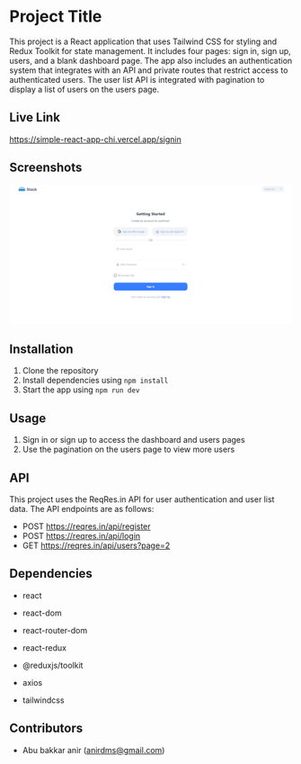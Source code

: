 # Project Title

This project is a React application that uses Tailwind CSS for styling and Redux Toolkit for state management. It includes four pages: sign in, sign up, users, and a blank dashboard page. The app also includes an authentication system that integrates with an API and private routes that restrict access to authenticated users. The user list API is integrated with pagination to display a list of users on the users page.

## Live Link

https://simple-react-app-chi.vercel.app/signin

## Screenshots

<img src="./src/assets/stack.png" alt="Stack image">

## Installation

1. Clone the repository
2. Install dependencies using `npm install`
3. Start the app using `npm run dev`

## Usage

1. Sign in or sign up to access the dashboard and users pages
2. Use the pagination on the users page to view more users

## API

This project uses the ReqRes.in API for user authentication and user list data. The API endpoints are as follows:

- POST https://reqres.in/api/register
- POST https://reqres.in/api/login
- GET https://reqres.in/api/users?page=2

## Dependencies

- react
- react-dom
- react-router-dom

- react-redux
- @reduxjs/toolkit
- axios
- tailwindcss

## Contributors

- Abu bakkar anir (anirdms@gmail.com)
